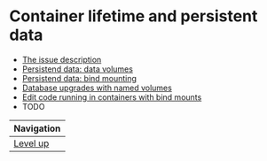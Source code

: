 # Container lifetime and persistent data #

* [The issue description](issue-description/README.md)
* [Persistend data: data volumes](data-volumes/README.md)
* [Persistend data: bind mounting](bind-mounting/README.md)
* [Database upgrades with named volumes](database-upgrades/README.md)
* [Edit code running in containers with bind mounts](edit-code-in-containers/README.md)
* TODO

| Navigation               |
| ------------------------ |
| [Level up](../README.md) |
